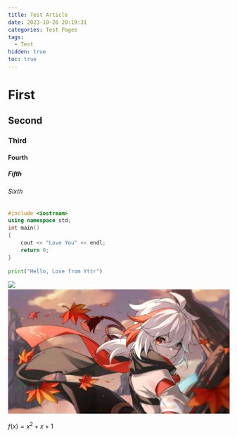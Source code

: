 ```yaml
---
title: Test Article
date: 2023-10-26 20:19:31
categories: Test Pages
tags:
  - Test
hidden: true
toc: true
---
```

# First

## Second

### Third

#### Fourth

##### Fifth

###### Sixth

```cpp
#include <iostream>
using namespace std;
int main()
{
    cout << "Love You" << endl;
    return 0;
}
```

```python
print("Hello, Love from Yttr")
```

![](https://cdn.luogu.com.cn/upload/image_hosting/x3i7kkth.png)
![](/img/kk.png)

$f(x) = x^2+x+1$
